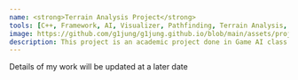```yaml
---
name: <strong>Terrain Analysis Project</strong> 
tools: [C++, Framework, AI, Visualizer, Pathfinding, Terrain Analysis, 2D]
image: https://github.com/g1jung/g1jung.github.io/blob/main/assets/project/Pathfinding%20380/380assignment_1.PNG?raw=true
description: This project is an academic project done in Game AI class. Based on the framework what professor gave us, visualizing game AI and terrain analysis was implemented.
---
```


Details of my work will be updated at a later date